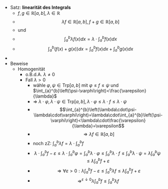 - Satz: **linearität des Integrals**
	- $f,g\in\mathbb{R}\left\lbrack a,b\right\rbrack,\lambda\in\mathbb{R}$
	- $$\lambda f\in\mathbb{R}\left\lbrack a,b\right\rbrack,f+g\in\mathbb{R}\left\lbrack a,b\right\rbrack$$
	- und
	- $$\int_{a}^{b}\lambda f\left(x\right)dx=\lambda\cdot\int_{a}^{b}f\left(x\right)dx$$
	- $$\int_{a}^{b}\left(f\left(x\right)+g\left(x\right)\right)dx=\int_{a}^{b}f\left(x\right)dx+\int_{a}^{b}g\left(x\right)dx$$
-
- Beweise
	- Homogenität
		- o.B.d.A. $\lambda\neq0$
		- Fall $\lambda>0$
			- wähle $\varphi,\psi\in\text{Trp}\left\lbrack a,b\right\rbrack$ mit $\varphi\leq f\leq\psi$ und $\int_{a}^{b}\left(\psi-\varphi\right)<\frac{\varepsilon}{\lambda}$
			- => $\lambda\cdot\varphi,\lambda\cdot\psi\in\text{Trp}\left\lbrack a,b\right\rbrack,\lambda\cdot\varphi\leq\lambda\cdot f\leq\lambda\cdot\psi$
			- $$\int_{a}^{b}\left(\lambda\cdot\psi-\lambda\cdot\varphi\right)=\lambda\cdot\int_{a}^{b}\left(\psi-\varphi\right)<\lambda\cdot\frac{\varepsilon}{\lambda}=\varepsilon$$
			- $$\Rightarrow\lambda f\in\mathbb{R}\left\lbrack a,b\right\rbrack$$
			- noch zZ: $\int_{a}^{b}\lambda f=\lambda\cdot\int_{a}^{b}f$
			- $$\lambda\cdot\int_{a}^{b}f-\varepsilon\leq\lambda\cdot\int_{a}^{b}\varphi=\int_{a}^{b}\lambda\cdot\varphi\leq\int_{a}^{b}\lambda\cdot f\leq\int_{a}^{b}\lambda\cdot\psi=\lambda\int_{a}^{b}\psi\leq\lambda\int_{a}^{b}f+\varepsilon$$
			- $$\Rightarrow\forall\varepsilon>0:\lambda\int_{a}^{b}f-\varepsilon\leq\int_{a}^{b}\lambda f\leq\lambda\int_{a}^{b}f+\varepsilon$$
			- $$\Rightarrow^{\varepsilon\downarrow0}\lambda\int_{a}^{b}f\leq\int_{a}^{b}\lambda f$$